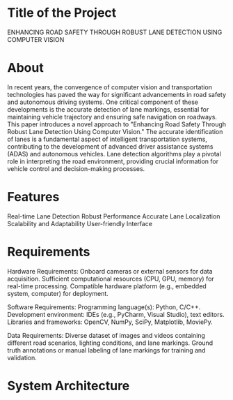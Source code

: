 # Title of the Project
ENHANCING ROAD SAFETY THROUGH ROBUST LANE DETECTION USING COMPUTER VISION


# About
In recent years, the convergence of computer vision and transportation technologies has paved the way for significant advancements in road safety and autonomous driving systems. One critical component of these developments is the accurate detection of lane markings, essential for maintaining vehicle trajectory and ensuring safe navigation on roadways. This paper introduces a novel approach to "Enhancing Road Safety Through Robust Lane Detection Using Computer Vision." The accurate identification of lanes is a fundamental aspect of intelligent transportation systems, contributing to the development of advanced driver assistance systems (ADAS) and autonomous vehicles. Lane detection algorithms play a pivotal role in interpreting the road environment, providing crucial information for vehicle control and decision-making processes.

# Features
Real-time Lane Detection
Robust Performance
Accurate Lane Localization
Scalability and Adaptability
User-friendly Interface

# Requirements
Hardware Requirements: 
Onboard cameras or external sensors for data acquisition.
Sufficient computational resources (CPU, GPU, memory) for real-time processing.
Compatible hardware platform (e.g., embedded system, computer) for deployment.

Software Requirements:
Programming language(s): Python, C/C++.
Development environment: IDEs (e.g., PyCharm, Visual Studio), text editors.
Libraries and frameworks: OpenCV, NumPy, SciPy, Matplotlib, MoviePy.

Data Requirements:
Diverse dataset of images and videos containing different road scenarios, lighting conditions, and lane markings.
Ground truth annotations or manual labeling of lane markings for training and validation.

# System Architecture
